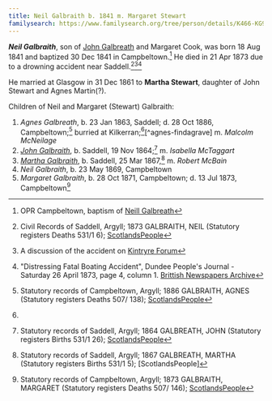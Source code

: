 ```yaml
---
title: Neil Galbraith b. 1841 m. Margaret Stewart
familysearch: https://www.familysearch.org/tree/person/details/K466-KG9
---
```

***Neil Galbraith***, son of [John Galbreath](/people/galbreath-john-1821.md) and Margaret Cook, was born 18 Aug 1841 and baptized 30 Dec 1841 in Campbeltown.[^birth] He died in 21 Apr 1873 due to a drowning accident near Saddell.[^death][^death1][^death2]

He married at Glasgow in 31 Dec 1861 to **Martha Stewart**, daughter of John Stewart and Agnes Martin(?).

Children of Neil and Margaret (Stewart) Galbraith:

1. *Agnes Galbreath*, b. 23 Jan 1863, Saddell; d. 28 Oct 1886, Campbeltown;[^agnes-death] burried at Kilkerran;[^agnes-burial][^agnes-findagrave] m. *Malcolm McNeilage*
2. *[John Galbraith](galbraith-john-1864-mctaggart.md)*, b. Saddell, 19 Nov 1864;[^john-birth] m. *Isabella McTaggart*
3. *[Martha Galbraith](galbraith-martha-1867-mcbain.md)*, b. Saddell, 25 Mar 1867,[^martha-birth] m. *Robert McBain*
4. *Neil Galbraith*, b. 23 May 1869, Campbeltown
5. *Margaret Galbraith*, b.  28 Oct 1871, Campbeltown; d. 13 Jul 1873, Campbeltown[^margaret-death]

[^birth]: OPR Campbeltown, baptism of [Neill Galbreath](/sources/opr-campbeltown-births.md#1841-12-30-neill-galbreath)

[^marriage]: Civil Records of Glasgow; 1861 GALBRAITH, NEILL (Statutory registers Marriages 644/1 517); [ScotlandsPeople](https://www.scotlandspeople.gov.uk/view-image/nrs_stat_marriages/6244529)

[^death]: Civil Records of Saddell, Argyll; 1873 GALBRAITH, NEIL (Statutory registers Deaths 531/1 6); [ScotlandsPeople](https://www.scotlandspeople.gov.uk/view-image/nrs_stat_deaths/1623575)

[^death1]: A discussion of the accident on [Kintryre Forum](http://www.kintyreforum.com/viewtopic.php?f=60&t=16256)

[^death2]: "Distressing Fatal Boating Accident", Dundee People's Journal - Saturday 26 April 1873, page 4, column 1. [Brittish Newspapers Archive](https://www.britishnewspaperarchive.co.uk/viewer/bl/0000697/18730426/064/0004)

[^agnes-death]: Statutory records of Campbeltown, Argyll; 1886 GALBRAITH, AGNES (Statutory registers Deaths 507/ 138); [ScotlandsPeople](https://www.scotlandspeople.gov.uk/view-image/nrs_stat_deaths/2889871)

[^agnes-burial]: 

[^anges-findagrave]: 

[^martha-birth]: Statutory records of Saddell, Argyll; 1867 GALBREATH, MARTHA (Statutory registers Births 531/1 5); [ScotlandsPeople]


[^john-birth]: Statutory records of Saddell, Argyll; 1864 GALBREATH, JOHN (Statutory registers Births 531/1 26); [ScotlandsPeople](https://www.scotlandspeople.gov.uk/view-image/nrs_stat_births/39647646)

[^margaret-death]: Statutory records of Campbeltown, Argyll; 1873 GALBRAITH, MARGARET (Statutory registers Deaths 507/ 146); [ScotlandsPeople](https://www.scotlandspeople.gov.uk/view-image/nrs_stat_deaths/1543786)
